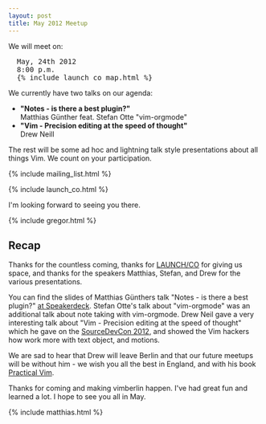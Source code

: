 ```yaml
---
layout: post
title: May 2012 Meetup
---
```


We will meet on:

<pre>
  May, 24th 2012
  8:00 p.m.
  {% include launch_co_map.html %}</pre>

We currently have two talks on our agenda:

<ul>
  <li>
    <strong>"Notes - is there a best plugin?"</strong><br />
    Matthias Günther feat. Stefan Otte "vim-orgmode"
  </li>
  <li>
    <strong>"Vim - Precision editing at the speed of thought"</strong><br />
    Drew Neill
</ul>

The rest will be some ad hoc and lightning talk style presentations about all things Vim. We count on your participation.

{% include mailing_list.html %}

{% include launch_co.html %}

I'm looking forward to seeing you there.

{% include gregor.html %}


## Recap

Thanks for the countless coming, thanks for [LAUNCH/CO](https://launchco.com/etc/#coworking) for giving us space, and
thanks for the speakers Matthias, Stefan, and Drew for the various presentations.

You can find the slides of Matthias Günthers talk "Notes - is there a best plugin?"
[at Speakerdeck](https://speakerdeck.com/u/wikimatze/p/notes-is-there-a-best-plugin). Stefan Otte's talk about "vim-orgmode"
was an additional talk about note taking with vim-orgmode. Drew Neil gave a very interesting talk about "Vim - Precision
editing at the speed of thought" which he gave on the [SourceDevCon 2012](http://www.sourcedevcon.eu/), and showed the
Vim hackers how work more with text object, and motions.

We are sad to hear that Drew will leave Berlin and that our future meetups will be without him - we wish you all the best in
England, and with his book [Practical Vim](http://pragprog.com/book/dnvim/practical-vim).

Thanks for coming and making vimberlin happen. I've had great fun and learned a lot. I hope to see you all in May.

{% include matthias.html %}
